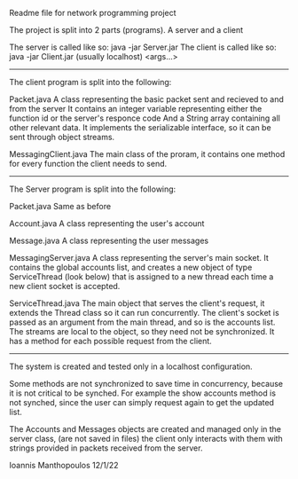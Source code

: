 Readme file for network programming project

The project is split into 2 parts (programs). A server and a client

The server is called like so: java -jar Server.jar <port>
The client is called like so: java -jar Client.jar <ip> (usually localhost) <port> <args...>

-----------------------------------------------------------------------------------------------------
The client program is split into the following:

Packet.java
A class representing the basic packet sent and recieved to and from the server
It contains an integer variable representing either the function id or the server's responce code
And a String array containing all other relevant data.
It implements the serializable interface, so it can be sent through object streams.

MessagingClient.java
The main class of the proram, it contains one method for every function the client needs to send.

------------------------------------------------------------------------------------------------------
The Server program is split into the following:

Packet.java
Same as before

Account.java
A class representing the user's account

Message.java
A class representing the user messages

MessagingServer.java
A class representing the server's main socket. It contains the global accounts list,
and creates a new object of type ServiceThread (look below) that is assigned to a new thread 
each time a new client socket is accepted.

ServiceThread.java
The main object that serves the client's request, it extends the Thread class so it can run concurrently.
The client's socket is passed as an argument from the main thread, and so is the accounts list.
The streams are local to the object, so they need not be synchronized.
It has a method for each possible request from the client.

-------------------------------------------------------------------------------------------------------
The system is created and tested only in a localhost configuration.

Some methods are not synchronized to save time in concurrency, because it is not critical to be synched.
For example the show accounts method is not synched, since the user can simply request again to get the updated list.

The Accounts and Messages objects are created and managed only in the server class, (are not saved in files)
the client only interacts with them with strings provided in packets received from the server.

Ioannis Manthopoulos
12/1/22
